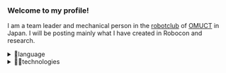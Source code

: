 ### Welcome to my profile!
 I am a team leader and mechanical person in the [robotclub](https://twitter.com/opuct_robotclub) of [OMUCT](https://www.ct.omu.ac.jp/) in Japan. 
 I will be posting mainly what I have created in Robocon and research.
 
 <details>
<summary>📖language</summary>
・c++
</details>


<details>
<summary>👨‍💻technologies</summary>
・Creo Parametric
 
・SOLIDWORKS
 
・KICAD
 
・Arduino
 
・Vscode
 
・ROS
</details>

<!--
**hossyan/hossyan** is a ✨ _special_ ✨ repository because its `README.md` (this file) appears on your GitHub profile.

Here are some ideas to get you started:

- 🔭 I’m currently working on ...
- 🌱 I’m currently learning ...
- 👯 I’m looking to collaborate on ...
- 🤔 I’m looking for help with ...
- 💬 Ask me about ...
- 📫 How to reach me: ...
- 😄 Pronouns: ...
- ⚡ Fun fact: ...
-->
